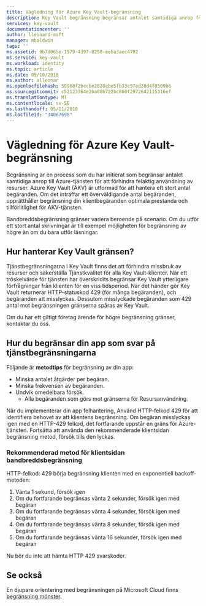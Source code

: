 ```yaml
---
title: Vägledning för Azure Key Vault-begränsning
description: Key Vault begränsning begränsar antalet samtidiga anrop för att förhindra felaktig användning av resurser.
services: key-vault
documentationcenter: ''
author: lleonard-msft
manager: mbaldwin
tags: ''
ms.assetid: 9b7d065e-1979-4397-8298-eeba3aec4792
ms.service: key-vault
ms.workload: identity
ms.topic: article
ms.date: 05/10/2018
ms.author: alleonar
ms.openlocfilehash: 59968f2bccbe2828ebe5fb33c57ed28d4f8509b6
ms.sourcegitcommit: c52123364e2ba086722bc860f2972642115316ef
ms.translationtype: MT
ms.contentlocale: sv-SE
ms.lasthandoff: 05/11/2018
ms.locfileid: "34067698"
---
```

# <a name="azure-key-vault-throttling-guidance"></a>Vägledning för Azure Key Vault-begränsning

Begränsning är en process som du har initierat som begränsar antalet samtidiga anrop till Azure-tjänsten för att förhindra felaktig användning av resurser. Azure Key Vault (AKV) är utformad för att hantera ett stort antal begäranden. Om det inträffar ett överväldigande antal begäranden, upprätthåller begränsning din klientbegäranden optimala prestanda och tillförlitlighet för AKV-tjänsten.

Bandbreddsbegränsning gränser variera beroende på scenario. Om du utför ett stort antal skrivningar är till exempel möjligheten för begränsning av högre än om du bara utför läsningar.

## <a name="how-does-key-vault-handle-its-limits"></a>Hur hanterar Key Vault gränsen?

Tjänstbegränsningarna i Key Vault finns det att förhindra missbruk av resurser och säkerställa Tjänstkvalitet för alla Key Vault-klienter. När ett tröskelvärde för tjänsten har överskridits begränsar Key Vault ytterligare förfrågningar från klienten för en viss tidsperiod. När det händer gör Key Vault returnerar HTTP-statuskod 429 (för många begäranden), och begäranden att misslyckas. Dessutom misslyckade begäranden som 429 antal mot begränsningen gränserna spåras av Key Vault. 

Om du har ett giltigt företag ärende för högre begränsning gränser, kontaktar du oss.


## <a name="how-to-throttle-your-app-in-response-to-service-limits"></a>Hur du begränsar din app som svar på tjänstbegränsningarna

Följande är **metodtips** för begränsning av din app:
- Minska antalet åtgärder per begäran.
- Minska frekvensen av begäranden.
- Undvik omedelbara försök. 
    - Alla begäranden som görs mot gränserna för Resursanvändning.

När du implementerar din app felhantering, Använd HTTP-felkod 429 för att identifiera behovet av att klientens begränsning. Om begäran misslyckas igen med en HTTP-429 felkod, det fortfarande uppstår en gräns för Azure-tjänsten. Fortsätta att använda den rekommenderade klientsidan begränsning metod, försök tills den lyckas.

### <a name="recommended-client-side-throttling-method"></a>Rekommenderad metod för klientsidan bandbreddsbegränsning

HTTP-felkod: 429 börja begränsning klienten med en exponentiell backoff-metoden:

1. Vänta 1 sekund, försök igen
2. Om du fortfarande begränsas vänta 2 sekunder, försök igen med begäran
3. Om du fortfarande begränsas vänta 4 sekunder, försök igen med begäran
4. Om du fortfarande begränsas vänta 8 sekunder, försök igen med begäran
5. Om du fortfarande begränsas vänta 16 sekunder, försök igen med begäran

Nu bör du inte att hämta HTTP 429 svarskoder.

## <a name="see-also"></a>Se också

En djupare orientering med begränsningen på Microsoft Cloud finns [begränsning mönster](https://docs.microsoft.com/azure/architecture/patterns/throttling).

